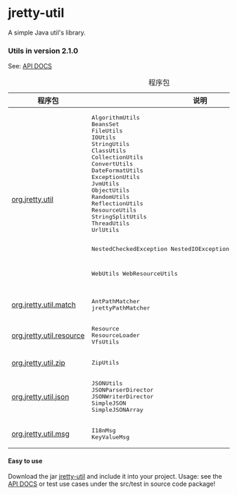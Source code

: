 jretty-util
==========

A simple Java util's library.

### Utils in version 2.1.0
 See: <a href="http://www.jretty.com/jretty-util/apidocs/" target="_blank">API DOCS</a>

<table class="overviewSummary" border="0" cellpadding="3" cellspacing="0" summary="程序包表, 列表程序包和解释">
<caption><span>程序包</span><span class="tabEnd">&nbsp;</span></caption>
<tr>
<th scope="col">程序包</th>
<th scope="col">说明</th>
</tr>
<tbody>
<tr>
<td><a href="http://www.jretty.com/jretty-util/apidocs/org/jretty/util/package-summary.html" target="_blank">org.jretty.util</a></td>
<td>
<pre>
AlgorithmUtils
BeansSet
FileUtils
IOUtils
StringUtils
ClassUtils
CollectionUtils
ConvertUtils
DateFormatUtils
ExceptionUtils
JvmUtils
ObjectUtils
RandomUtils
ReflectionUtils
ResourceUtils
StringSplitUtils
ThreadUtils
UrlUtils

NestedCheckedException
NestedIOException
NestedRuntimeException

WebUtils
WebResourceUtils
</pre>
</td>
</tr>
<tr>
<td><a href="http://www.jretty.com/jretty-util/apidocs/org/jretty/util/match/package-summary.html" target="_blank">org.jretty.util.match</a></td>
<td>
<pre>
AntPathMatcher
jrettyPathMatcher
</pre>
</td>
</tr>
<tr>
<td><a href="http://www.jretty.com/jretty-util/apidocs/org/jretty/util/resource/package-summary.html" target="_blank">org.jretty.util.resource</a></td>
<td>
<pre>
Resource
ResourceLoader
VfsUtils
</pre>
</td>
</tr>
<tr>
<td><a href="http://www.jretty.com/jretty-util/apidocs/org/jretty/util/zip/package-summary.html" target="_blank">org.jretty.util.zip</a></td>
<td>
<pre>
ZipUtils
</pre>
</td>
</tr>
<tr>
<td><a href="http://www.jretty.com/jretty-util/apidocs/org/jretty/util/json/package-summary.html" target="_blank">org.jretty.util.json</a></td>
<td>
<pre>
JSONUtils
JSONParserDirector
JSONWriterDirector
SimpleJSON
SimpleJSONArray
</pre>
</td>
</tr>
<tr>
<td><a href="http://www.jretty.com/jretty-util/apidocs/org/jretty/tool/package-summary.html" target="_blank">org.jretty.util.msg</a></td>
<td>
<pre>
I18nMsg
KeyValueMsg
</pre>
</td>
</tr>
</tbody>
</table>

#### Easy to use

Download the jar <a href="https://github.com/jretty-org/jretty-util/tree/master/dist" target="_blank">jretty-util</a> and include it into your project. Usage: see the <a href="http://www.jretty.com/jretty-util/apidocs/" target="_blank">API DOCS</a> or test use cases under the src/test in source code package!
